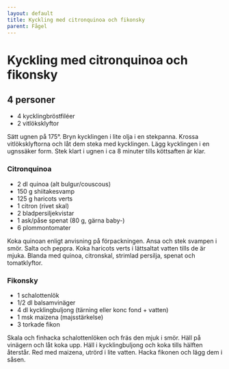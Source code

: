 ```yaml
---
layout: default
title: Kyckling med citronquinoa och fikonsky
parent: Fågel
---
```

Kyckling med citronquinoa och fikonsky
======================================

4 personer
----------

-	4 kycklingbröstfiléer
-	2 vitlöksklyftor

Sätt ugnen på 175°. Bryn kycklingen i lite olja i en stekpanna. Krossa vitlöksklyftorna och låt dem steka med kycklingen. Lägg kycklingen i en ugnssäker form. Stek klart i ugnen i ca 8 minuter tills köttsaften är klar.

### Citronquinoa

-	2 dl quinoa (alt bulgur/couscous)
-	150 g shiitakesvamp
-	125 g haricots verts
-	1 citron (rivet skal)
-	2 bladpersiljekvistar
-	1 ask/påse spenat (80 g, gärna baby-)
-	6 plommontomater

Koka quinoan enligt anvisning på förpackningen. Ansa och stek svampen i smör. Salta och peppra. Koka haricots verts i lättsaltat vatten tills de är mjuka. Blanda med quinoa, citronskal, strimlad persilja, spenat och tomatklyftor.

### Fikonsky

-	1 schalottenlök
-	1/2 dl balsamvinäger
-	4 dl kycklingbuljong (tärning eller konc fond + vatten)
-	1 msk maizena (majsstärkelse)
-	3 torkade fikon

Skala och finhacka schalottenlöken och fräs den mjuk i smör. Häll på vinägern och låt koka upp. Häll i kycklingbuljong och koka tills hälften återstår. Red med maizena, utrörd i lite vatten. Hacka fikonen och lägg dem i såsen.
